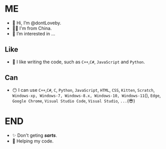 # ME
- 👋 Hi, I’m @dontLoveby.
- 😶‍🌫️ I'm from China.
- 👀 I’m interested in ...
<!---
- 🌱 I’m currently learning ...
- 💞️ I’m looking to collaborate on ...
- 📫 How to reach me ...
--->
## Like
- 💞️ I like writing the code, such as `C++`,`C#`, `JavaScript` and `Python`.
## Can
- 😶 I can use `C++`,`C#`, `C`, `Python`, `JavaScript`, `HTML`, `CSS`, `Kitten`,
  `Scratch`, `Windows-xp, Windows-7, Windows-8.x, Windows-10, Windows-11`(<OS of Windows>),
  `Edge`, `Google Chrome`, `Visual Studio Code`, `Visual Studio`, `...`(😎)

# END
 - ✨ Don't geting ***sarts***.
 - 🤝 Helping my code.

<!---
dontLoveby/dontLoveby is a ✨ special ✨ repository because its `README.md` (this file) appears on your GitHub profile.
You can click the Preview link to take a look at your changes.
--->
